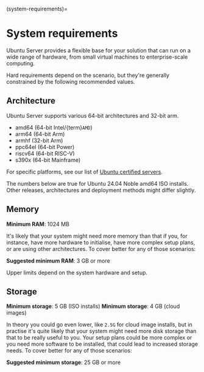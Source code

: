 (system-requirements)=
# System requirements

Ubuntu Server provides a flexible base for your solution that can run on a wide range of hardware, from small virtual machines to enterprise-scale computing. 

Hard requirements depend on the scenario, but they're generally constrained by the following recommended values.

## Architecture

Ubuntu Server supports various 64-bit architectures and 32-bit arm.

- amd64 (64-bit Intel/{term}`AMD`)
- arm64 (64-bit Arm)
- armhf (32-bit Arm)
- ppc64el (64-bit Power)
- riscv64 (64-bit RISC-V)
- s390x (64-bit Mainframe)

For specific platforms, see our list of [Ubuntu certified servers](https://ubuntu.com/certified/servers).

The numbers below are true for Ubuntu 24.04 Noble amd64 ISO installs. Other releases, architectures and deployment methods might differ slightly.

## Memory

**Minimum RAM**: 1024 MB

It's likely that your system might need more memory than that if you, for instance, have more hardware to initialise, have more complex setup plans, or are using other architectures. To cover better for any of those scenarios:

**Suggested minimum RAM**: 3 GB or more

Upper limits depend on the system hardware and setup.

## Storage

**Minimum storage**: 5 GB (ISO installs)
**Minimum storage**: 4 GB (cloud images)

In theory you could go even lower, like `2.5G` for cloud image installs, but in practise it's quite likely that your system might need more disk storage than that to be really useful to you. Your setup plans could be more complex or you need more software to be installed, that could lead to increased storage needs. To cover better for any of those scenarios:

**Suggested minimum storage**: 25 GB or more
